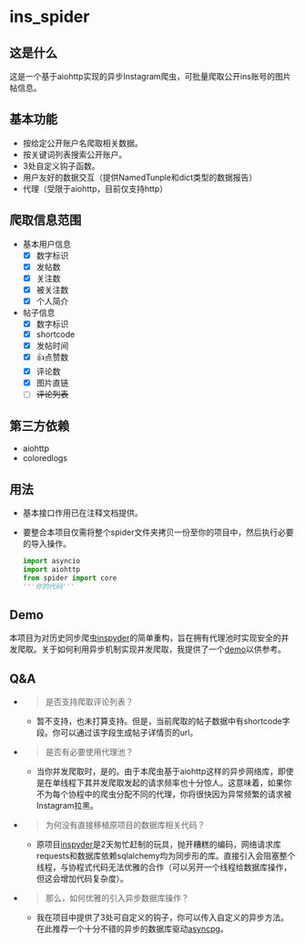 # ins_spider

## 这是什么

这是一个基于aiohttp实现的异步Instagram爬虫，可批量爬取公开ins账号的图片帖信息。

## 基本功能

- 按给定公开账户名爬取相关数据。
- 按关键词列表搜索公开账户。
- 3处自定义钩子函数。
- 用户友好的数据交互（提供NamedTunple和dict类型的数据报告）
- 代理（受限于aiohttp，目前仅支持http）

## 爬取信息范围

- 基本用户信息
  - [x] 数字标识
  - [x] 发帖数
  - [x] 关注数
  - [x] 被关注数
  - [x] 个人简介
- 帖子信息
  - [x] 数字标识
  - [x] shortcode
  - [x] 发帖时间
  - [x] 👍点赞数
  - [x] 评论数
  - [x] 图片直链
  - [ ] ~~评论列表~~
  
## 第三方依赖

- aiohttp
- coloredlogs

## 用法

- 基本接口作用已在注释文档提供。
- 要整合本项目仅需将整个spider文件夹拷贝一份至你的项目中，然后执行必要的导入操作。

  ```python
  import asyncio
  import aiohttp
  from spider import core
  '''你的代码'''
  ```

## Demo

本项目为对历史同步爬虫[inspyder](https://github.com/ChanthMiao/inspyder)的简单重构，旨在拥有代理池时实现安全的并发爬取。关于如何利用异步机制实现并发爬取，我提供了一个[demo](./demo_to_json.py)以供参考。

## Q&A

- > 是否支持爬取评论列表？
  - 暂不支持，也未打算支持。但是，当前爬取的帖子数据中有shortcode字段。你可以通过该字段生成帖子详情页的url。

- > 是否有必要使用代理池？
  - 当你并发爬取时，是的。由于本爬虫基于aiohttp这样的异步网络库，即使是在单线程下其并发爬取发起的请求频率也十分惊人。这意味着，如果你不为每个协程中的爬虫分配不同的代理，你将很快因为异常频繁的请求被Instagram拉黑。

- > 为何没有直接移植原项目的数据库相关代码？
  - 原项目[inspyder](https://github.com/ChanthMiao/inspyder)是2天匆忙赶制的玩具，抛开糟糕的编码，网络请求库requests和数据库依赖sqlalchemy均为同步形的库。直接引入会阻塞整个线程，与协程式代码无法优雅的合作（可以另开一个线程给数据库操作，但这会增加代码复杂度）。

- >那么，如何优雅的引入异步数据库操作？
  - 我在项目中提供了3处可自定义的钩子，你可以传入自定义的异步方法。在此推荐一个十分不错的异步的数据库驱动[asyncpg](https://github.com/MagicStack/asyncpg)。
